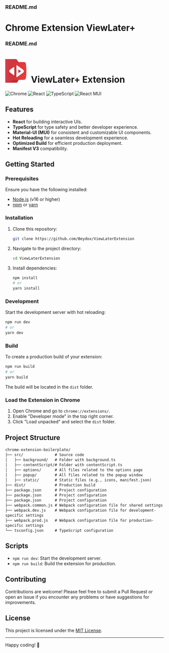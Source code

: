 ### README.md

# Chrome Extension ViewLater+

### README.md
# <img src="https://github.com/Beydox/ViewLaterExtension/blob/master/src/static/icon.png" height="75"/> ViewLater+ Extension
![Chrome](https://img.shields.io/badge/Chrome-Extension-red?logo=googlechrome)
![React](https://img.shields.io/badge/React-18.0+-blue?logo=react)
![TypeScript](https://img.shields.io/badge/TypeScript-4.0+-blue?logo=typescript)
![React MUI](https://img.shields.io/badge/React%20MUI%206.4.4-turkuaz?logo=React%20MUI)
## Features

- **React** for building interactive UIs.
- **TypeScript** for type safety and better developer experience.
- **Material-UI (MUI)** for consistent and customizable UI components.
- **Hot Reloading** for a seamless development experience.
- **Optimized Build** for efficient production deployment.
- **Manifest V3** compatibility.

## Getting Started

### Prerequisites

Ensure you have the following installed:

- [Node.js](https://nodejs.org/) (v16 or higher)
- [npm](https://www.npmjs.com/) or [yarn](https://yarnpkg.com/)

### Installation

1. Clone this repository:
   ```bash
   git clone https://github.com/Beydox/ViewLaterExtension
   

2. Navigate to the project directory:
   ```bash
   cd ViewLaterExtension
   ```

3. Install dependencies:
   ```bash
   npm install
   # or
   yarn install
   ```

### Development

Start the development server with hot reloading:

```bash
npm run dev
# or
yarn dev
```

### Build

To create a production build of your extension:

```bash
npm run build
# or
yarn build
```

The build will be located in the `dist` folder.

### Load the Extension in Chrome

1. Open Chrome and go to `chrome://extensions/`.
2. Enable "Developer mode" in the top right corner.
3. Click "Load unpacked" and select the `dist` folder.

## Project Structure

```
chrome-extension-boilerplate/
├── src/              # Source code
│   ├── background/   # Folder with background.ts
│   ├── contentScript/# Folder with contentScript.ts
│   ├── options/      # All files related to the options page
│   ├── popup/        # All files related to the popup window
│   ├── static/       # Static files (e.g., icons, manifest.json)
├── dist/             # Production build
├── package.json      # Project configuration
├── package.json      # Project configuration
├── package.json      # Project configuration
├── webpack.common.js # Webpack configuration file for shared settings
├── webpack.dev.js    # Webpack configuration file for development-specific settings
├── webpack.prod.js   # Webpack configuration file for production-specific settings
└── tsconfig.json     # TypeScript configuration

```

## Scripts

- `npm run dev`: Start the development server.
- `npm run build`: Build the extension for production.


## Contributing

Contributions are welcome! Please feel free to submit a Pull Request or open an Issue if you encounter any problems or have suggestions for improvements.

## License

This project is licensed under the [MIT License](./LICENSE).


---

Happy coding! 🚀
```

